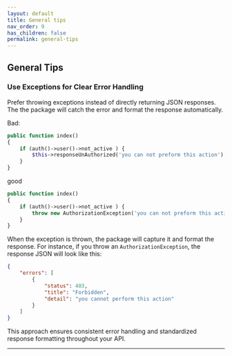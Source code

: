 ```yaml
---
layout: default
title: General tips
nav_order: 9
has_children: false
permalink: general-tips
---
```


## **General Tips**

### Use Exceptions for Clear Error Handling
Prefer throwing exceptions instead of directly returning JSON responses. The the package will catch the error and format the response automatically.

Bad:

```php
public function index()
{
    if (auth()->user()->not_active ) {
        $this->responseUnAuthorized('you can not preform this action');
    } 
}
```
good

```php
public function index()
{
    if (auth()->user()->not_active ) {
        throw new AuthorizationException('you can not preform this action');
    } 
}
```
When the exception is thrown, the package will capture it and format the response. For instance, if you throw an `AuthorizationException`, the response JSON will look like this:
```json
{
    "errors": [
        {
            "status": 403,
            "title": "Forbidden",
            "detail": "you cannot perform this action"
        }
    ]
}
```
This approach ensures consistent error handling and standardized response formatting throughout your API.

----
